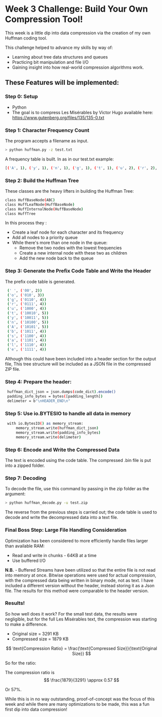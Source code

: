 

# Week 3 Challenge: Build Your Own Compression Tool!

This week is a little dip into data compression via the creation of my own Huffman coding tool. 

This challenge helped to advance my skills by way of:
- Learning about tree data structures and queues
- Practicing bit manipulation and file I/O
- Gaining insight into how real-world compression algorithms work.


## These Features will be implemented:

### Step 0: Setup 
 - Python
 - The goal is to compress Les Misérables by Victor Hugo available here: https://www.gutenberg.org/files/135/135-0.txt 


### Step 1: Character Frequency Count
The program accepts a filename as input.
   ```bash 
   > python huffman.py -z test.txt 
   ```

A frequency table is built. In as in our test.txt example:
   ```bash 
   [('A', 1), ('y', 1), ('n', 1), ('g', 1), ('t', 1), ('u', 2), ('r', 2), ('b', 2), ('a', 2), ('s', 2), ('l', 3), ('o', 3), ('e', 3), (' ', 6)]
   ```

### Step 2: Build the Huffman Tree
These classes are the heavy lifters in building the Huffman Tree:
   ```bash 
   class HuffBaseNode(ABC)
   class HuffLeafNode(HuffBaseNode)
   class HuffInternalNode(HuffBaseNode)
   class HuffTree
   ```
In this process they :
- Create a leaf node for each character and its frequency
- Add all nodes to a priority queue
- While there's more than one node in the queue:
  - Remove the two nodes with the lowest frequencies
  - Create a new internal node with these two as children
  - Add the new node back to the queue

### Step 3: Generate the Prefix Code Table and Write the Header
The prefix code table is generated.
   ```bash 
    (' ', ('00', 2))
    ('o', ('010', 3))
    ('g', ('0110', 4))
    ('r', ('0111', 4))
    ('u', ('1000', 4))
    ('t', ('10010', 5))
    ('y', ('10011', 5))
    ('n', ('10100', 5))
    ('A', ('10101', 5))
    ('b', ('1011', 4))
    ('s', ('1100', 4))
    ('a', ('1101', 4))
    ('l', ('1110', 4))
    ('e', ('1111', 4))
   ```
Although this could have been included into  a header section for the output file, This tree structure will be included as a JSON file in the compressed ZIP file.

### Step 4: Prepare the header:
   ```bash 
    huffman_dict_json = json.dumps(code_dict).encode()
    padding_info_bytes = bytes([padding_length])
    delimeter = b"\nHEADER_END\n"
   ```

### Step 5: Use io.BYTESIO to handle all data in memory 
   ```bash 
    with io.BytesIO() as memory_stream:
        memory_stream.write(huffman_dict_json)
        memory_stream.write(padding_info_bytes)
        memory_stream.write(delimeter)
   ```

### Step 6: Encode and Write the Compressed Data

The text is encoded using the code table. The compressed .bin file is put into a zipped folder. 

### Step 7: Decoding

To decode the file, use this command by passing in the zip folder as the argument:

   ```bash 
   > python huffman_decode.py -u test.zip 
   ```

The reverse from the previous steps is carried out; the code table is used to decode and write the decompressed data into a text file.


### Final Boss Step: Large File Handling Consideration
Optimization has been considered to more efficiently handle files larger than available RAM:
- Read and write in chunks - 64KB at a time
- Use buffered I/O

**N.B.** - Buffered Streams have been utilized so that the entire file is not read into memory at once. Bitwise operations were used for actual compression, with the compressed data being written in binary mode, not as text. I have included a different version without the header, instead storing it as a Json file. The results for this method were comparable to the header version.


### Results!

So how well does it work? For the small test data, the results were negligible, but for the full Les Misérables text, the compression was starting to make a difference.
- Original size = 3291 KB
- Compressed size = 1879 KB

$$ 
\text{Compression Ratio} = \frac{\text{Compressed Size}}{\text{Original Size}} 
$$  

So for the ratio:

The compression ratio is $$ \frac{1879}{3291} \approx 0.57 $$

Or 57%. 

While this is in no way outstanding, proof-of-concept was the focus of this week and while there are many optimizations to be made, this was a fun first dip into data compression!


